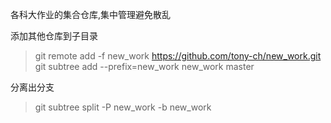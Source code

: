 各科大作业的集合仓库,集中管理避免散乱

添加其他仓库到子目录
> git remote add -f new_work https://github.com/tony-ch/new_work.git  
> git subtree add --prefix=new_work new_work master

分离出分支
> git subtree split -P new_work -b new_work